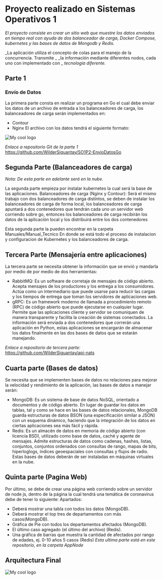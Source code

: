 # Proyecto realizado en Sistemas Operativos 1

_El proyecto consiste en crear un sitio web que muestre los datos enviados en tiempo real con_
_ayuda de dos balanceador de carga, Docker Compose, kubernetes y las bases de datos de_
_Mongodb y Redis._

_La aplicación utiliza el concepto de colas para el manejo de la concurrencia. Transmite _
_la información mediante diferentes nodos, cada uno con implementado con _
_tecnología diferente._

## Parte 1
### Envío de Datos
La primera parte consta en realizar un programa en Go el cual debe enviar los datos de un 
archivo de entrada a los balanceadores de carga, los balanceadores de carga serán
implementados en: 
- Contour
- Nginx
El archivo con los datos tendrá el siguiente formato:
<img src="https://github.com/WilderSiguantay/Kubernetes-Cloud-COVID/blob/main/Imágenes/P1Formato.PNG" alt="My cool logo"/>

_Enlace a repositorio Git de la parte 1_
https://github.com/WilderSiguantay/SO1P2-EnvioDatosGo


## Segunda Parte (Balanceadores de carga)

_Nota: De esta parte en adelante será en la nube._

La segunda parte empieza por instalar kubernetes la cual será la base de las aplicaciones.
Balanceadores de carga (Nginx y Contour):
Será el mismo trabajo con dos balanceadores de carga distintos, se deben de instalar los
balanceadores de carga de forma local, los balanceadores de carga apuntará a dos 
contenedores que tendrán cada uno un servidor web corriendo sobre go, entonces los 
balanceadores de carga recibirán los datos de la aplicación local y los distribuirá entre los dos 
contenedores

Esta segunda parte la pueden encontrar en la carpeta Manuales/Manual_Tecnico
En donde se está todo el proceso de instalacion y configuracion de Kubernetes y los balanceadores de carga.

## Tercera Parte (Mensajería entre aplicaciones)

La tercera parte se necesita obtener la información que se envió y mandarla por medio de 
por medio de dos herramientas:

- RabbitMQ: Es un software de corretaje de mensajes de código abierto. Acepta 
mensajes de los productores y los entrega a los consumidores. Actúa como un 
intermediario que puede usarse para reducir las cargas y los tiempos de entrega que 
toman los servidores de aplicaciones web.
- gRPC: Es un framework moderno de llamada a procedimiento remoto (RPC) de 
código abierto que puede ejecutarse en cualquier lugar. Permite que las aplicaciones 
cliente y servidor se comuniquen de manera transparente y facilita la creación de 
sistemas conectados.
La información será enviada a dos contenedores que correrán una aplicación en Python, 
estas aplicaciones se encargarán de almacenar los datos finalmente en las dos bases de 
datos que se estarán manejando.

_Enlace a repositorio de tercera parte:_ https://github.com/WilderSiguantay/api-nats

## Cuarta parte (Bases de datos)
Se necesita que se implementen bases de datos no relaciones para mejorar la velocidad y 
rendimiento de la aplicación, las bases de datos a manejar serán:
- MongoDB: Es un sistema de base de datos NoSQL, orientado a documentos y de 
código abierto. En lugar de guardar los datos en tablas, tal y como se hace en las 
bases de datos relacionales, MongoDB guarda estructuras de datos BSON (una 
especificación similar a JSON) con un esquema dinámico, haciendo que la integración 
de los datos en ciertas aplicaciones sea más fácil y rápida.
- Redis: Es un almacén de datos en memoria de código abierto (con licencia BSD), 
utilizado como base de datos, caché y agente de mensajes. Admite estructuras de 
datos como cadenas, hashes, listas, conjuntos, conjuntos ordenados con consultas 
de rango, mapas de bits, hiperloglogs, índices geoespaciales con consultas y flujos de 
radio.
Estas bases de datos deberán de ser instaladas en máquinas virtuales en la nube.

## Quinta parte (Pagina Web)
Por último, se debe de crear una página web corriendo sobre un servidor de node js, dentro 
de la página la cual tendrá una temática de coronavirus debe de tener lo siguiente:
Apartados:
- Deberá mostrar una tabla con todos los datos 
(MongoDB).
- Deberá mostrar el top tres de departamentos con 
más casos(MongoDB).
- Gráfica de Pie con todos los departamentos 
afectados (MongoDB).
- El último caso agregado (el último del archivo)
(Redis).
- Una gráfica de barras que muestra la cantidad de 
afectados por rango de edades, ej. 0-10 años 5 casos (Redis)
_Esta ultima parte está en este repositorio, en la carpeta AppNode_

## Arquitectura Final


<img src="https://github.com/WilderSiguantay/Kubernetes-Cloud-COVID/blob/main/Imágenes/ArquitecturaFinal.PNG" alt="My cool logo"/>
